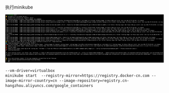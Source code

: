 # 

执行minikube

![](https://raw.githubusercontent.com/xiaochunyong/image-hosting/master/20191204103754.png)
```
--vm-driver=virtualbox
minikube start  --registry-mirror=https://registry.docker-cn.com --image-mirror-country=cn --image-repository=registry.cn-hangzhou.aliyuncs.com/google_containers
```